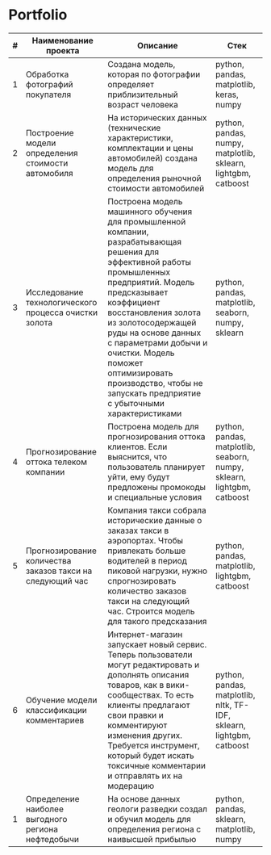 # Portfolio

#|**Наименование проекта**|**Описание**|**Стек**|
|-----------|-----------|-----------|-----------|
1|Обработка фотографий покупателя|Создана модель, которая по фотографии определяет приблизительный возраст человека|python, pandas, matplotlib, keras, numpy |
2|Построение модели определения стоимости автомобиля|На исторических данных (технические характеристики, комплектации и цены автомобилей) создана модель для определения рыночной стоимости автомобилей|python, pandas, numpy, matplotlib, sklearn, lightgbm, catboost|||
3|Исследование технологического процесса очистки золота|Построена модель машинного обучения для промышленной компании, разрабатывающая решения для эффективной работы промышленных предприятий. Модель предсказывает коэффициент восстановления золота из золотосодержащей руды на основе данных с параметрами добычи и очистки. Модель поможет оптимизировать производство, чтобы не запускать предприятие с убыточными характеристиками|python, pandas, matplotlib, seaborn, numpy, sklearn|
4|Прогнозирование оттока телеком компании |Построена модель для прогнозирования оттока клиентов. Если выяснится, что пользователь планирует уйти, ему будут предложены промокоды и специальные условия|python, pandas, matplotlib, seaborn, numpy, sklearn, lightgbm, catboost|||
5|Прогнозирование количества заказов такси на следующий час|Компания такси собрала исторические данные о заказах такси в аэропортах. Чтобы привлекать больше водителей в период пиковой нагрузки, нужно спрогнозировать количество заказов такси на следующий час. Строится модель для такого предсказания|python, pandas, matplotlib, lightgbm, catboost|
6|Обучение модели классификации комментариев|Интернет-магазин запускает новый сервис. Теперь пользователи могут редактировать и дополнять описания товаров, как в вики-сообществах. То есть клиенты предлагают свои правки и комментируют изменения других. Требуется инструмент, который будет искать токсичные комментарии и отправлять их на модерацию|python, pandas, matplotlib, nltk, TF-IDF, sklearn, lightgbm, catboost  |
1|Определение наиболее выгодного региона нефтедобычи|На основе данных геологи разведки создал и обучил модель для определения региона с наивысшей прибылью|python, pandas, sklearn, matplotlib, numpy |
